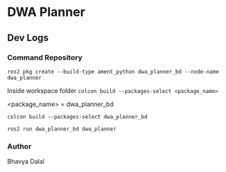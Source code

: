 # DWA Planner

## Dev Logs

### Command Repository
```ros2 pkg create --build-type ament_python dwa_planner_bd --node-name dwa_planner```

Inside workspace folder 
```colcon build --packages-select <package_name>```

<package_name> = dwa_planner_bd

```colcon build --packages-select dwa_planner_bd```

```ros2 run dwa_planner_bd dwa_planner```
### Author
Bhavya Dalal